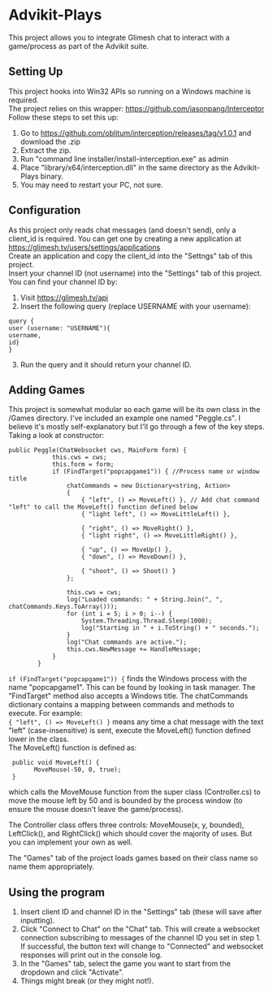 # Advikit-Plays
This project allows you to integrate Glimesh chat to interact with a game/process as part of the Advikit suite.


## Setting Up
This project hooks into Win32 APIs so running on a Windows machine is required.  
The project relies on this wrapper: https://github.com/jasonpang/Interceptor  
Follow these steps to set this up:  
1. Go to https://github.com/oblitum/interception/releases/tag/v1.0.1 and download the .zip
2. Extract the zip.
3. Run "command line installer/install-interception.exe" as admin
4. Place "library/x64/interception.dll" in the same directory as the Advikit-Plays binary.
5. You may need to restart your PC, not sure.

## Configuration
As this project only reads chat messages (and doesn't send), only a client_id is required. You can get one by creating a new application at https://glimesh.tv/users/settings/applications  
Create an application and copy the client_id into the "Settngs" tab of this project.  
Insert your channel ID (not username) into the "Settings" tab of this project. You can find your channel ID by:
1. Visit https://glimesh.tv/api
2. Insert the following query (replace USERNAME with your username):  
```
query {
user (username: "USERNAME"){
username,
id}
}
```
3. Run the query and it should return your channel ID.

## Adding Games
This project is somewhat modular so each game will be its own class in the /Games directory. I've included an example one named "Peggle.cs". I believe it's mostly self-explanatory but I'll go through a few of the key steps.  
Taking a look at constructor:  
```
public Peggle(ChatWebsocket cws, MainForm form) {
			this.cws = cws;
			this.form = form;
			if (FindTarget("popcapgame1")) { //Process name or window title
				chatCommands = new Dictionary<string, Action>
				{
					{ "left", () => MoveLeft() }, // Add chat command "left" to call the MoveLeft() function defined below
					{ "light left", () => MoveLittleLeft() },

					{ "right", () => MoveRight() },
					{ "light right", () => MoveLittleRight() },

					{ "up", () => MoveUp() },
					{ "down", () => MoveDown() },

					{ "shoot", () => Shoot() }
				};

				this.cws = cws;
				log("Loaded commands: " + String.Join(", ", chatCommands.Keys.ToArray()));
				for (int i = 5; i > 0; i--) {
					System.Threading.Thread.Sleep(1000);
					log("Starting in " + i.ToString() + " seconds.");
				}
				log("Chat commands are active.");
				this.cws.NewMessage += HandleMessage;
			}
		}
```
 ```if (FindTarget("popcapgame1")) {``` finds the Windows process with the name "popcapgame1". This can be found by looking in task manager. The "FindTarget" method also accepts a Windows title. 
 The chatCommands dictionary contains a mapping between commands and methods to execute. For example:  
 ```{ "left", () => MoveLeft() }``` means any time a chat message with the text "left" (case-insensitive) is sent, execute the MoveLeft() function defined lower in the class.  
 The MoveLeft() function is defined as:
 ```
  public void MoveLeft() {
		MoveMouse(-50, 0, true);
  }
 ```
 which calls the MoveMouse function from the super class (Controller.cs) to move the mouse left by 50 and is bounded by the process window (to ensure the mouse doesn't leave the game/process).  
 
 The Controller class offers three controls: MoveMouse(x, y, bounded), LeftClick(), and RightClick() which should cover the majority of uses. But you can implement your own as well.
 
 The "Games" tab of the project loads games based on their class name so name them appropriately.  
 
 ## Using the program
 1. Insert client ID and channel ID in the "Settings" tab (these will save after inputting).
 2. Click "Connect to Chat" on the "Chat" tab. This will create a websocket connection subscribing to messages of the channel ID you set in step 1. If successful, the button text will change to "Connected" and websocket responses will print out in the console log.
 3. In the "Games" tab, select the game you want to start from the dropdown and click "Activate".
 4. Things might break (or they might not!).
 
